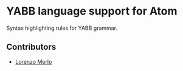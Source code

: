 # YABB language support for Atom

Syntax highlighting rules for YABB grammar.

## Contributors

* [Lorenzo Merlo](https://github.com/ratman83)
